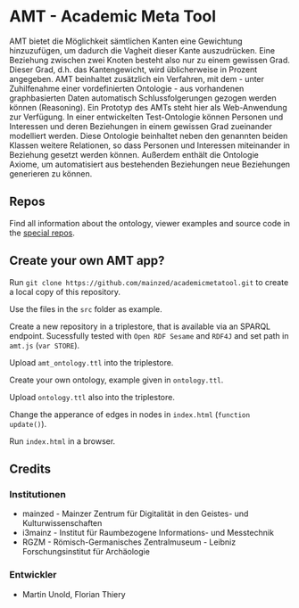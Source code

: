 # AMT - Academic Meta Tool

AMT bietet die Möglichkeit sämtlichen Kanten eine Gewichtung hinzuzufügen, um dadurch die Vagheit dieser Kante auszudrücken. Eine Beziehung zwischen zwei Knoten besteht also nur zu einem gewissen Grad. Dieser Grad, d.h. das Kantengewicht, wird üblicherweise in Prozent angegeben. AMT beinhaltet zusätzlich ein Verfahren, mit dem - unter Zuhilfenahme einer vordefinierten Ontologie - aus vorhandenen graphbasierten Daten automatisch Schlussfolgerungen gezogen werden können (Reasoning). Ein Prototyp des AMTs steht hier als Web-Anwendung zur Verfügung. In einer entwickelten Test-Ontologie können Personen und Interessen und deren Beziehungen in einem gewissen Grad zueinander modelliert werden. Diese Ontologie beinhaltet neben den genannten beiden Klassen weitere Relationen, so dass Personen und Interessen miteinander in Beziehung gesetzt werden können. Außerdem enthält die Ontologie Axiome, um automatisiert aus bestehenden Beziehungen neue Beziehungen generieren zu können.

## Repos

Find all information about the ontology, viewer examples and source code in the [special repos](https://github.com/search?q=topic%3Aacademicmetatool+org%3Amainzed).

## Create your own AMT app?

Run `git clone https://github.com/mainzed/academicmetatool.git` to create a local copy of this repository.

Use the files in the `src` folder as example.

Create a new repository in a triplestore, that is available via an SPARQL endpoint. Sucessfully tested with `Open RDF Sesame` and `RDF4J` and set path in `amt.js` (`var STORE`).

Upload `amt_ontology.ttl` into the triplestore.

Create your own ontology, example given in `ontology.ttl`.

Upload `ontology.ttl` also into the triplestore.

Change the apperance of edges in nodes in `index.html` (`function update()`).

Run `index.html` in a browser.

## Credits

### Institutionen

* mainzed - Mainzer Zentrum für Digitalität in den Geistes- und Kulturwissenschaften
* i3mainz - Institut für Raumbezogene Informations- und Messtechnik
* RGZM - Römisch-Germanisches Zentralmuseum - Leibniz Forschungsinstitut für Archäologie

### Entwickler

* Martin Unold, Florian Thiery
